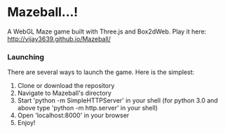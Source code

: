 # Mazeball...!

A WebGL Maze game built with Three.js and Box2dWeb. Play it here: http://vijay3639.github.io/Mazeball/

### Launching

There are several ways to launch the game. Here is the simplest:

1. Clone or download the repository
2. Navigate to Mazeball's directory
3. Start 'python -m SimpleHTTPServer' in your shell (for python 3.0 and above type 'python -m http.server' in your shell)
4. Open 'localhost:8000' in your browser
5. Enjoy!



